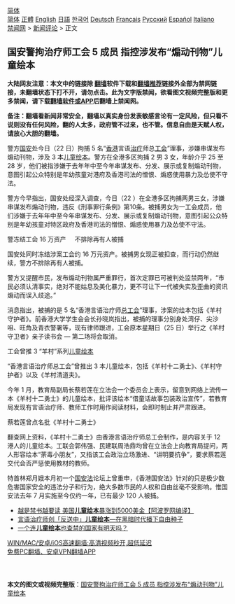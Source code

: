  <!-- 面包屑导航 --> <div class="breadcrumb"><!-- GTranslate: https://gtranslate.io/ -->  <div class="switcher notranslate">  <div class="selected">  <a href="#" onclick="return false;"> 简体</a>  </div>  <div class="option">  <a href="https://www.bannedbook.org" onclick="doGTranslate('zh-CN|zh-CN');jQuery('div.switcher div.selected a').html(jQuery(this).html());return false;" title="简体中文" class="nturl selected"> 简体</a>  <a href="https://www.bannedbook.org/zh-tw/" onclick="doGTranslate('zh-CN|zh-TW');jQuery('div.switcher div.selected a').html(jQuery(this).html());return false;" title="繁體中文" class="nturl"> 正體</a>  <a href="https://www.bannedbook.org/en/" onclick="doGTranslate('zh-CN|en');jQuery('div.switcher div.selected a').html(jQuery(this).html());return false;" title="English" class="nturl"> English</a>  <a href="https://www.bannedbook.org/ja/" onclick="doGTranslate('zh-CN|ja');jQuery('div.switcher div.selected a').html(jQuery(this).html());return false;" title="日本語" class="nturl"> 日語</a>  <a href="https://www.bannedbook.org/ko/" onclick="doGTranslate('zh-CN|ko');jQuery('div.switcher div.selected a').html(jQuery(this).html());return false;" title="한국어" class="nturl"> 한국어</a>  <a href="https://www.bannedbook.org/de/" onclick="doGTranslate('zh-CN|de');jQuery('div.switcher div.selected a').html(jQuery(this).html());return false;" title="Deutsch" class="nturl"> Deutsch</a>  <a href="https://www.bannedbook.org/fr/" onclick="doGTranslate('zh-CN|fr');jQuery('div.switcher div.selected a').html(jQuery(this).html());return false;" title="Français" class="nturl"> Français</a>  <a href="https://www.bannedbook.org/ru/" onclick="doGTranslate('zh-CN|ru');jQuery('div.switcher div.selected a').html(jQuery(this).html());return false;" title="Русский" class="nturl"> Русский</a>  <a href="https://www.bannedbook.org/es/" onclick="doGTranslate('zh-CN|es');jQuery('div.switcher div.selected a').html(jQuery(this).html());return false;" title="Español" class="nturl"> Español</a>  <a href="https://www.bannedbook.org/it/" onclick="doGTranslate('zh-CN|it');jQuery('div.switcher div.selected a').html(jQuery(this).html());return false;" title="Italiano" class="nturl"> Italiano</a>  </div>  </div>      <div class='breadcrumb-sub'><!-- Breadcrumb NavXT 6.3.0 --> <a href="https://www.bannedbook.org/" class="home">禁闻网</a> &gt; <a href="https://www.bannedbook.org/bnews/comments/" class="category">新闻评论</a> &gt; 正文</div></div><h2>国安警拘治疗师工会 5 成员 指控涉发布“煽动刊物”儿童绘本</h2> <p class="notice"><b>大陆网友注意：本文中的链接除 <a href="https://github.com/bannedbook/fanqiang" >翻墙</a>软件下载和<a href="https://github.com/killgcd/justmysocks/blob/master/README.md">翻墙推荐</a>链接外全部为禁网链接，未翻墙状态下打不开，请勿点击。此为文字版禁闻，欲看图文视频完整版和更多禁闻，请下载<a href="https://github.com/bannedbook/fanqiang">翻墙软件或APP</a>后翻墙上禁闻网。</p><p>备注：翻墙看新闻非常安全，翻墙以真实身份发表敏感言论有一定风险，但只看不说则没有任何风险，翻的人太多，政府管不过来，也不管。信息自由是天赋人权，请放心大胆的翻墙。</b></p>  <div class="entry">  <p>警方<a href="https://www.bannedbook.org/bnews/tag/%E5%9B%BD%E5%AE%89/" class="st_tag internal_tag" rel="tag" title="标签 国安 下的日志">国安</a>处今日（22 日）拘捕 5 名“<a href="https://www.bannedbook.org/bnews/tag/%e9%a6%99%e6%b8%af/" class="st_tag internal_tag" rel="tag" title="标签 香港 下的日志">香港</a>言语<a href="https://www.bannedbook.org/bnews/tag/%e6%b2%bb%e7%96%97/" class="st_tag internal_tag" rel="tag" title="标签 治疗 下的日志">治疗</a>师总<a href="https://www.bannedbook.org/bnews/tag/%e5%b7%a5%e4%bc%9a/" class="st_tag internal_tag" rel="tag" title="标签 工会 下的日志">工会</a>”理事，涉嫌串谋发布煽动刊物，涉及 3 本<a href="https://www.bannedbook.org/bnews/tag/%E5%84%BF%E7%AB%A5/" class="st_tag internal_tag" rel="tag" title="标签 儿童 下的日志">儿童</a><a href="https://www.bannedbook.org/bnews/tag/%E7%BB%98%E6%9C%AC/" class="st_tag internal_tag" rel="tag" title="标签 绘本 下的日志">绘本</a>。警方在全港多区拘捕 2 男 3 女，年龄介乎 25 至 28 岁，他们被指涉嫌于去年年中至今年串谋发布、分发、展示或复制煽动刊物，意图引起公众特别是年幼孩童对港府及香港司法的憎恨、煽惑使用暴力及怂使不守法。</p> <p>警方今早指出，国安处经深入调查，今日（22 ）在全港多区拘捕两男三女，涉嫌串谋发布煽动刊物，违反《刑事罪行条例》第10条。被捕男女为一工会成员，他们涉嫌于去年年中至今年串谋发布、分发、展示或复制煽动刊物，意图引起公众特别是年幼孩童对特区政府及香港司法的憎恨、煽惑使用暴力及怂使不守法。</p> <p>警冻结工会 16 万资产     不排除再有人被捕</p>  <p>国安处同时冻结涉案工会约 16 万元资产。被捕男女现正被扣查，而行动仍然继续，警方不排除再有人被捕。</p> <p>警方又提醒市民，发布煽动刊物属严重罪行，首次定罪已可被判处监禁两年，“市民必须认清事实，绝对不能姑息及美化暴力，更不可让下一代被失实及歪曲的资讯煽动而误入歧途。”</p> <p>消息指出，被捕的是 5 名“香港言语治疗师<a href="https://www.bannedbook.org/bnews/tag/%E6%80%BB%E5%B7%A5%E4%BC%9A/" class="st_tag internal_tag" rel="tag" title="标签 总工会 下的日志">总工会</a>”理事，涉案的绘本包括《羊村守护者》。前香港大学学生会会长孙晓岚指出，被捕的理事分别身处湾仔、尖沙咀、旺角及青衣警署等，现有律师跟进，工会原本星期日（25 日）举行之《羊村守卫者》亲子读书会 — 第二场将会取消。</p>  <p>工会曾推 3 “羊村”系列<a href="https://www.bannedbook.org/bnews/tag/%E5%84%BF%E7%AB%A5%E7%BB%98%E6%9C%AC/" class="st_tag internal_tag" rel="tag" title="标签 儿童绘本 下的日志">儿童绘本</a></p> <p>“香港言语治疗师总工会”曾推出 3 本儿童绘本，包括《羊村十二勇士》、《羊村守护者》以及《羊村清道夫》。</p> <p>今年 1 月，教育局副局长蔡若莲在立法会一个委员会上表示，留意到网络上流传一本《羊村十二勇士》的儿童绘本，批评该绘本“借童话故事包装政治宣传”，若教育局发现有言语治疗师、教师工作时用作阅读材料，会即时制止并严肃跟进。</p>  <p>蔡若莲曾点名批《羊村十二勇士》</p> <p>翻查网上资料，《羊村十二勇士》由香港言语治疗师总工会制作，是内容关于 12 港人的儿童绘本。工联会郭伟强、民建联周浩鼎均曾在立法会上向教育局提问，两人形容绘本“荼毒小朋友”，又指该工会政治立场激进、“讲明要抗争”，要求蔡若莲交代会否严惩使用教材的教师。</p> <p>特首林郑月娥本月初一个<a href="https://www.bannedbook.org/bnews/tag/%e5%9b%bd%e5%ae%89%e6%b3%95/" class="st_tag internal_tag" rel="tag" title="标签 国安法 下的日志">国安法</a>论坛上曾重申，《香港国安法》针对的只是极少数危害国家安全的违法分子和行为，绝大多数市民的人权和自由丝毫不受影响。惟国安法去年 7 月实施至今仅约一年，已有最少 120 人被捕。</p>  <ul class='op-related-articles' title='相关阅读'> <li><a href='https://www.bannedbook.org/bnews/topimagenews/20210304/1497754.html' target='_blank'>越是禁书越要读 美国<b>儿童绘本</b>暴涨到5000美金【阿波罗网编译】</a></li> <li><a href='https://www.bannedbook.org/bnews/headline/20200626/1350874.html' target='_blank'>言语治疗师创「反送中」<b>儿童绘本</b>—在黑暗时代播下自由种子</a></li> <li><a href='https://www.bannedbook.org/bnews/ssgc/20170522/762315.html' target='_blank'>一个连<b>儿童绘本</b>也查禁的国家有明天吗？</a></li> </ul> <p class="texttj"> <a href="https://github.com/bannedbook/fanqiang/wiki/V2ray%E6%9C%BA%E5%9C%BA" target="_blank">WIN/MAC/安卓/iOS高速翻墙:高清视频秒开,超低延迟</a><br/> <a href="https://github.com/bannedbook/fanqiang/wiki/%E7%A6%81%E9%97%BB%E7%BD%91%E5%AE%89%E5%8D%93%E7%BF%BB%E5%A2%99%E6%96%B0%E9%97%BBAPP" target="_blank">免费PC翻墙、安卓VPN翻墙APP</a></p><p> </p><a name='sharetosocial'></a>  <div style="margin-bottom:5px;padding-bottom:5px;clear:both"> <div id="archive-pix-1" class="banner-ads"> <!-- AuctionX Display platform tag START --> <div id="26318x728x90x621x_ADSLOT2" clicktrack="%%CLICK_URL_ESC%%"></div> <!-- AuctionX Display platform tag END --> </div> <div id="archive-pix-2" class="banner-ads"> <!-- AuctionX Display platform tag START --> <div id="26315x300x250x621x_ADSLOT2" clicktrack="%%CLICK_URL_ESC%%"></div> <!-- AuctionX Display platform tag END --> </div> </div>  <div id="archive-pix-1" class="banner-ads"> <!-- AuctionX Display platform tag START --> <div id="26318x728x90x621x_ADSLOT3" clicktrack="%%CLICK_URL_ESC%%"></div> <!-- AuctionX Display platform tag END --> </div> <div><b>本文的图文或视频完整版</b>：<a href='https://www.bannedbook.org/bnews/comments/20210722/1591940.html'>国安警拘治疗师工会 5 成员 指控涉发布“煽动刊物”儿童绘本</a></div>  </div><!--END ENTRY--> 